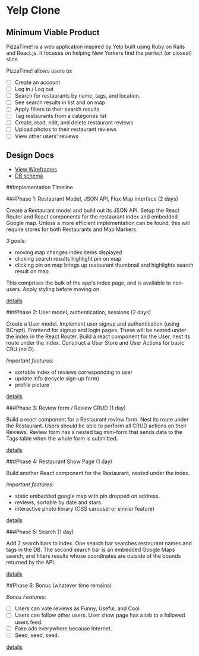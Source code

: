 Yelp Clone
==========

Minimum Viable Product
----------------------

PizzaTime! is a web application inspired by Yelp built using
Ruby on Rails and React.js. It focuses on helping New Yorkers
find the perfect (or closest) slice.

PizzaTime! allows users to:

- [ ] Create an account
- [ ] Log in / Log out
- [ ] Search for restaurants by name, tags, and location.
- [ ] See search results in list and on map
- [ ] Apply filters to their search results
- [ ] Tag restaurants from a categories list
- [ ] Create, read, edit, and delete restaurant reviews
- [ ] Upload photos to their restaurant reviews
- [ ] View other users' reviews

## Design Docs
* [View Wireframes][view]
* [DB schema][schema]

[view]: ./docs/views.md
[schema]: ./docs/schema.md

##Implementation Timeline

###Phase 1: Restaurant Model, JSON API, Flux Map interface (2 days)

Create a Restaurant model and build out its JSON API.
Setup the React Router and React components for the restaurant index and
embedded Google map. Unless a more efficient implementation can be found,
this will require stores for both Restaurants and Map Markers.

*3 goals:*
- moving map changes index items displayed
- clicking search results highlight pin on map
- clicking pin on map brings up restaurant thumbnail and highlights
  search result on map.

This comprises the bulk of the app's index page, and is available to
non-users. Apply styling before moving on.

[details][phase-1-details]

###Phase 2: User model, authentication, sessions (2 days)

Create a User model. Implement user signup and authentication (using
BCrypt). Frontend for signup and login pages. These will be nested
under the index in the React Router. Build a react component for the
User, nest its route under the index.
Construct a User Store and User Actions for basic CRU (no D).

*Important features:*
- sortable index of reviews corresponding to user
- update info (recycle sign-up form)
- profile picture

[details][phase-2-details]

###Phase 3: Review form / Review CRUD (1 day)

Build a react component for a Restaurant review form. Nest its route
under the Restaurant. Users should be able to perform all CRUD actions
on their Reviews. Review form has a nested tag mini-form that sends data to
the Tags table when the whole form is submitted.

[details][phase-3-details]

###Phase 4: Restaurant Show Page (1 day)

Build another React component for the Restaurant, nested under the
index.

*Important features:*
- static embedded google map with pin dropped on address.
- reviews, sortable by date and stars.
- interactive photo library (CSS carousel or similar feature)

[details][phase-4-details]

###Phase 5: Search (1 day)

Add 2 search bars to index. One search bar searches restaurant names
and tags in the DB. The second search bar is an embedded Google Maps
search, and filters results whose coordinates are outside of the bounds
returned by the API.

[details][phase-5-details]

##Phase 6: Bonus (whatever time remains)

*Bonus Features:*

- [ ] Users can vote reviews as Funny, Useful, and Cool.
- [ ] Users can follow other users. User show page has a tab to a
followed users feed.
- [ ] Fake ads everywhere because Internet.
- [ ] Seed, seed, seed.

[details][phase-6-details]


[phase-1-details]: ./docs/phases/phase_1.md
[phase-2-details]: ./docs/phases/phase_2.md
[phase-3-details]: ./docs/phases/phase_3.md
[phase-4-details]: ./docs/phases/phase_4.md
[phase-5-details]: ./docs/phases/phase_5.md
[phase-6-details]: ./docs/phases/phase_6.md
